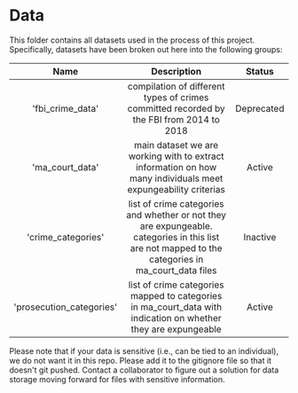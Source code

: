 # Data

This folder contains all datasets used in the process of this project. Specifically, datasets have been broken out here into the following groups:

|           Name           |                                                                    Description                                                                    |   Status   |
| :----------------------: | :-----------------------------------------------------------------------------------------------------------------------------------------------: | :--------: |
|     'fbi_crime_data'     |                             compilation of different types of crimes committed recorded by the FBI from 2014 to 2018                              | Deprecated |
|     'ma_court_data'      |                   main dataset we are working with to extract information on how many individuals meet expungeability criterias                   |   Active   |
|    'crime_categories'    | list of crime categories and whether or not they are expungeable. categories in this list are not mapped to the categories in ma_court_data files |  Inactive  |
| 'prosecution_categories' |                  list of crime categories mapped to categories in ma_court_data with indication on whether they are expungeable                   |   Active   |

Please note that if your data is sensitive (i.e., can be tied to an individual), we do not want it in this repo.
Please add it to the gitignore file so that it doesn't git pushed. Contact a collaborator to figure out a solution for data storage moving forward for files with sensitive information.
